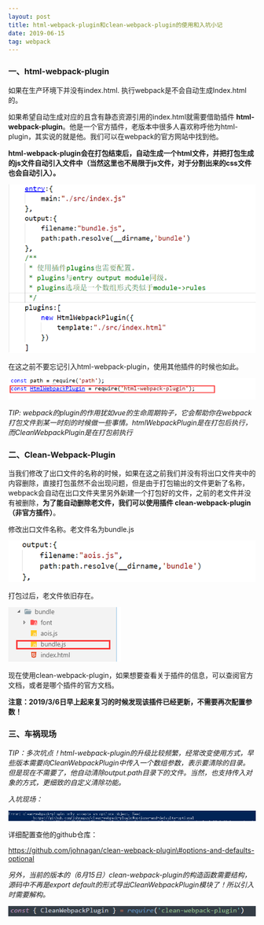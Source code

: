 ```yaml
---
layout: post
title: html-webpack-plugin和clean-webpack-plugin的使用和入坑小记
date: 2019-06-15 
tag: webpack
---
```


### 一、html-webpack-plugin

如果在生产环境下并没有index.html. 执行webpack是不会自动生成Index.html的。

如果希望自动生成对应的且含有静态资源引用的index.html就需要借助插件
**html-webpack-plugin**。他是一个官方插件，老版本中很多人喜欢称呼他为html-plugin，其实说的就是他。我们可以在webpack的官方网站中找到他。

**html-webpack-plugin会在打包结束后，自动生成一个html文件，并把打包生成的js文件自动引入文件中（当然这里也不局限于js文件，对于分割出来的css文件也会自动引入）。**

![](/images/posts/2019-06-15-webpack-html&Clean-webpack-plugin/44541dc62791f44735b39196932be26c.png)

在这之前不要忘记引入html-webpack-plugin，使用其他插件的时候也如此。

![](/images/posts/2019-06-15-webpack-html&Clean-webpack-plugin/b0e9ce0a60482553f9c56bfcf394415b.png)

*TIP:
webpack的plugin的作用犹如vue的生命周期钩子，它会帮助你在webpack打包文件到某一时刻的时候做一些事情。htmlWebpackPlugin是在打包后执行，而CleanWebpackPlugin是在打包前执行*

### 二、Clean-Webpack-Plugin

当我们修改了出口文件的名称的时候，如果在这之前我们并没有将出口文件夹中的内容删除，直接打包虽然不会出现问题，但是由于打包输出的文件更新了名称，webpack会自动在出口文件夹里另外新建一个打包好的文件，之前的老文件并没有被删除，**为了能自动删除老文件，我们可以使用插件
clean-webpack-plugin （非官方插件）**。

修改出口文件名称。老文件名为bundle.js

![](/images/posts/2019-06-15-webpack-html&Clean-webpack-plugin/9a5a28fa79457037afc2f4587b5882ae.png)

打包过后，老文件依旧存在。

![](/images/posts/2019-06-15-webpack-html&Clean-webpack-plugin/ed29f398e620a2b87b1e84de5d3cb85f.png)

现在使用clean-webpack-plugin，如果想要查看关于插件的信息，可以查阅官方文档，或者是哪个插件的官方文档。

**注意：2019/3/6日早上起来复习的时候发现该插件已经更新，不需要再次配置参数！**

### 三、车祸现场

*TIP：多次坑点！html-webpack-plugin的升级比较频繁，经常改变使用方式，早些版本需要向CleanWebpackPlugin中传入一个数组参数，表示要清除的目录。但是现在不需要了，他自动清除output.path目录下的文件。当然，也支持传入对象的方式，更细致的自定义清除功能。*

*入坑现场：*

![](/images/posts/2019-06-15-webpack-html&Clean-webpack-plugin/c440d0aefa4a124367b9e96d1f95b7cb.png)

详细配置查他的github仓库：

https://github.com/johnagan/clean-webpack-plugin\#options-and-defaults-optional

*另外，当前的版本的（6月15日）clean-webpack-plugin的构造函数需要结构，源码中不再是export
default的形式导出CleanWebpackPlugin模块了！所以引入时需要解构。*

![](/images/posts/2019-06-15-webpack-html&Clean-webpack-plugin/54889e0d5cdefbe3a57300c87a70cfbb.png)
